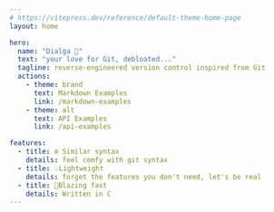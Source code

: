 ```yaml
---
# https://vitepress.dev/reference/default-theme-home-page
layout: home

hero:
  name: "Dialga 💠"
  text: "your love for Git, debloated..."
  tagline: reverse-engineered version control inspired from Git
  actions:
    - theme: brand
      text: Markdown Examples
      link: /markdown-examples
    - theme: alt
      text: API Examples
      link: /api-examples

features:
  - title: ⚙ Similar syntax
    details: feel comfy with git syntax
  - title: 💡Lightweight
    details: forget the features you don't need, let's be real
  - title: 🏇Blazing fast
    details: Written in C
---
```


